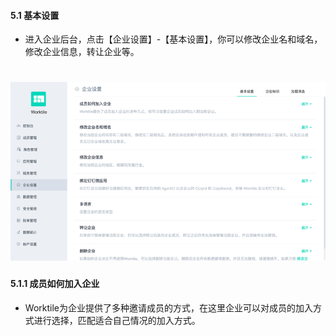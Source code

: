 #### 5.1 基本设置
* 进入企业后台，点击【企业设置】-【基本设置】，你可以修改企业名和域名，修改企业信息，转让企业等。
# ![](/assets/5.1基本设置.png)
#### 5.1.1 成员如何加入企业
* Worktile为企业提供了多种邀请成员的方式，在这里企业可以对成员的加入方式进行选择，匹配适合自己情况的加入方式。

